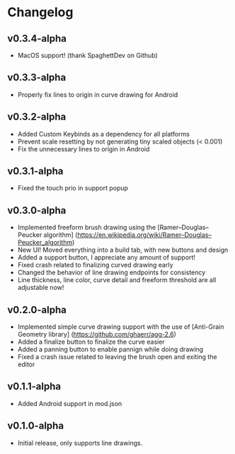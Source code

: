 # Changelog

## v0.3.4-alpha
 * MacOS support! (thank SpaghettDev on Github)

## v0.3.3-alpha
 * Properly fix lines to origin in curve drawing for Android

## v0.3.2-alpha
 * Added Custom Keybinds as a dependency for all platforms
 * Prevent scale resetting by not generating tiny scaled objects (< 0.001)
 * Fix the unnecessary lines to origin in Android

## v0.3.1-alpha
 * Fixed the touch prio in support popup

## v0.3.0-alpha
 * Implemented freeform brush drawing using the [Ramer–Douglas–Peucker algorithm] (https://en.wikipedia.org/wiki/Ramer–Douglas–Peucker_algorithm)
 * New UI! Moved everything into a build tab, with new buttons and design
 * Added a support button, I appreciate any amount of support!
 * Fixed crash related to finalizing curved drawing early
 * Changed the behavior of line drawing endpoints for consistency
 * Line thickness, line color, curve detail and freeform threshold are all adjustable now!

## v0.2.0-alpha
 * Implemented simple curve drawing support with the use of [Anti-Grain Geometry library] (https://github.com/ghaerr/agg-2.6)
 * Added a finalize button to finalize the curve easier
 * Added a panning button to enable pannign while doing drawing
 * Fixed a crash issue related to leaving the brush open and exiting the editor

## v0.1.1-alpha
 * Added Android support in mod.json

## v0.1.0-alpha
 * Initial release, only supports line drawings.